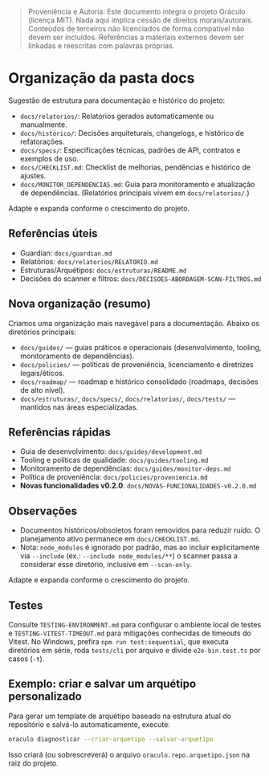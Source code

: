 > Proveniência e Autoria: Este documento integra o projeto Oráculo (licença MIT).
> Nada aqui implica cessão de direitos morais/autorais.
> Conteúdos de terceiros não licenciados de forma compatível não devem ser incluídos.
> Referências a materiais externos devem ser linkadas e reescritas com palavras próprias.

# Organização da pasta docs

Sugestão de estrutura para documentação e histórico do projeto:

- `docs/relatorios/`: Relatórios gerados automaticamente ou manualmente.
- `docs/historico/`: Decisões arquiteturais, changelogs, e histórico de refatorações.
- `docs/specs/`: Especificações técnicas, padrões de API, contratos e exemplos de uso.
- `docs/CHECKLIST.md`: Checklist de melhorias, pendências e histórico de ajustes.
- `docs/MONITOR_DEPENDENCIAS.md`: Guia para monitoramento e atualização de dependências.
  (Relatórios principais vivem em `docs/relatorios/`.)

Adapte e expanda conforme o crescimento do projeto.

## Referências úteis

- Guardian: `docs/guardian.md`
- Relatórios: `docs/relatorios/RELATORIO.md`
- Estruturas/Arquétipos: `docs/estruturas/README.md`
- Decisões do scanner e filtros: `docs/DECISOES-ABORDAGEM-SCAN-FILTROS.md`

## Nova organização (resumo)

Criamos uma organização mais navegável para a documentação. Abaixo os diretórios principais:

- `docs/guides/` — guias práticos e operacionais (desenvolvimento, tooling, monitoramento de dependências).
- `docs/policies/` — políticas de proveniência, licenciamento e diretrizes legais/éticos.
- `docs/roadmap/` — roadmap e histórico consolidado (roadmaps, decisões de alto nível).
- `docs/estruturas/`, `docs/specs/`, `docs/relatorios/`, `docs/tests/` — mantidos nas áreas especializadas.

## Referências rápidas

- Guia de desenvolvimento: `docs/guides/development.md`
- Tooling e políticas de qualidade: `docs/guides/tooling.md`
- Monitoramento de dependências: `docs/guides/monitor-deps.md`
- Política de proveniência: `docs/policies/proveniencia.md`
- **Novas funcionalidades v0.2.0**: `docs/NOVAS-FUNCIONALIDADES-v0.2.0.md`

## Observações

- Documentos históricos/obsoletos foram removidos para reduzir ruído. O planejamento ativo permanece em `docs/CHECKLIST.md`.
- Nota: `node_modules` é ignorado por padrão, mas ao incluir explicitamente via `--include` (ex.: `--include node_modules/**`) o scanner passa a considerar esse diretório, inclusive em `--scan-only`.

Adapte e expanda conforme o crescimento do projeto.

## Testes

Consulte `TESTING-ENVIRONMENT.md` para configurar o ambiente local de testes e `TESTING-VITEST-TIMEOUT.md` para mitigações conhecidas de timeouts do Vitest. No Windows, prefira `npm run test:sequential`, que executa diretórios em série, roda `tests/cli` por arquivo e divide `e2e-bin.test.ts` por casos (`-t`).

## Exemplo: criar e salvar um arquétipo personalizado

Para gerar um template de arquétipo baseado na estrutura atual do repositório e salvá-lo automaticamente, execute:

```bash
oraculo diagnosticar --criar-arquetipo --salvar-arquetipo
```

Isso criará (ou sobrescreverá) o arquivo `oraculo.repo.arquetipo.json` na raiz do projeto.
